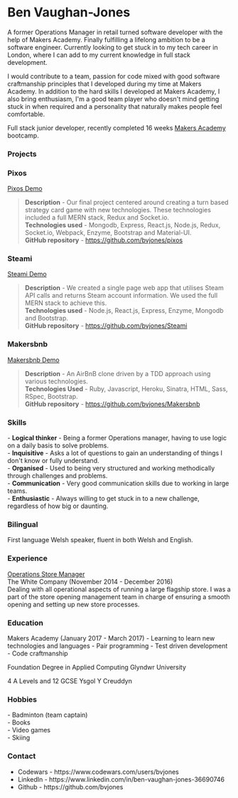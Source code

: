 Ben Vaughan-Jones
==================
A former Operations Manager in retail turned software developer with the help of Makers Academy. Finally fulfilling a lifelong ambition to be a software engineer. Currently looking to get stuck in to my tech career in London, where I can add to my current knowledge in full stack development.

I would contribute to a team, passion for code mixed with good software craftmanship principles that I developed during my time at Makers Academy. In addition to the hard skills I developed at Makers Academy, I also bring enthusiasm, I'm a good team player who doesn't mind getting stuck in when required and a personality that naturally makes people feel comfortable.

Full stack junior developer, recently completed 16 weeks [Makers Academy](http://www.makersacademy.com) bootcamp.

<h3>Projects</h3>

### Pixos
[Pixos Demo](https://pixos.herokuapp.com/)
> <b>Description</b> - Our final project centered around creating a turn based strategy card game with new technologies. These technologies included a full MERN stack, Redux and Socket.io.
<br><b>Technologies used</b> - Mongodb, Express, React.js, Node.js, Redux, Socket.io, Webpack,  Enzyme,  Bootstrap and Material-UI.
<br><b>GitHub repository</b> - https://github.com/bvjones/pixos


### Steami
[Steami Demo](https://steami.herokuapp.com)
> <b>Description</b> - We created a single page web app that utilises Steam API calls and returns Steam account information. We used the full MERN stack to achieve this.
<br><b>Technologies used</b> - Node.js, React.js, Express, Enzyme, Mongodb and Bootstrap.
<br><b>GitHub repository</b> - https://github.com/bvjones/Steami

### Makersbnb
[Makersbnb Demo](https://mpbr-makersbnb.herokuapp.com/spaces)
> <b>Description</b> - An AirBnB clone driven by a TDD approach using various technologies.      
<b>Technologies Used</b> - Ruby, Javascript, Heroku, Sinatra, HTML, Sass, RSpec, Bootstrap.
<br><b>GitHub repository</b> - https://github.com/bvjones/Makersbnb


<h3>Skills</h3>
- <b>Logical thinker</b> - Being a former Operations manager, having to use logic on a daily basis to solve problems.
<br>
- <b>Inquisitive</b> - Asks a lot of questions to gain an understanding of things I don't know or fully understand.
<br>
- <b>Organised</b> - Used to being very structured and working methodically through challenges and problems.
<br>
- <b>Communication</b> - Very good communication skills due to working in large teams.
<br>
- <b>Enthusiastic</b> - Always willing to get stuck in to a new challenge, regardless of how big or daunting.

<h3>Bilingual</h3>
First language Welsh speaker, fluent in both Welsh and English.

<h3>Experience</h3>
<u>Operations Store Manager</u><br>
The White Company (November 2014 - December 2016)<br>
Dealing with all operational aspects of running a large flagship store. I was a part of the store opening management team in charge of ensuring a smooth opening and setting up new store processes.

<h3>Education</h3>
Makers Academy (January 2017 - March 2017)
- Learning to learn new technologies and languages
- Pair programming
- Test driven development
- Code craftmanship

Foundation Degree in Applied Computing
Glyndwr University

4 A Levels and 12 GCSE
Ysgol Y Creuddyn

<h3>Hobbies</h3>
- Badminton (team captain)<br>
- Books<br>
- Video games<br>
- Skiing<br>

<h3>Contact</h3>
<ul>
<li>Codewars - https://www.codewars.com/users/bvjones
<li>LinkedIn - https://www.linkedin.com/in/ben-vaughan-jones-36690746
<li>Github - https://github.com/bvjones
</ul>
